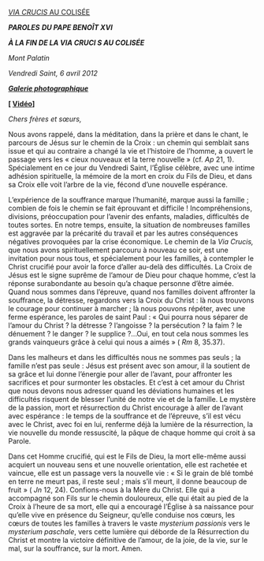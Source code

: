 [*VIA CRUCIS* AU COLISÉE](http://www.vatican.va/news_services/liturgy/libretti/2012/20120406_via_crucis.pdf)

***PAROLES*** ***DU PAPE BENOÎT XVI***

***À LA FIN DE LA *VIA CRUCI* S AU COLISÉE***

*Mont Palatin*

*Vendredi Saint, 6 avril 2012*

***[Galerie photographique](http://www.vatican.va/news_services/liturgy/photogallery/2012/20120406-1/index.html)***

**\[ [Vidéo](http://player.rv.va/vaticanplayer.asp?language=it&tic=VA_BWY947T1)\]**

*Chers frères et sœurs,*

Nous avons rappelé, dans la méditation, dans la prière et dans le chant, le parcours de Jésus sur le chemin de la Croix : un chemin qui semblait sans issue et qui au contraire a changé la vie et l’histoire de l’homme, a ouvert le passage vers les « cieux nouveaux et la terre nouvelle » (cf. *Ap* 21, 1). Spécialement en ce jour du Vendredi Saint, l’Église célèbre, avec une intime adhésion spirituelle, la mémoire de la mort en croix du Fils de Dieu, et dans sa Croix elle voit l’arbre de la vie, fécond d’une nouvelle espérance.

L’expérience de la souffrance marque l’humanité, marque aussi la famille ; combien de fois le chemin se fait éprouvant et difficile ! Incompréhensions, divisions, préoccupation pour l’avenir des enfants, maladies, difficultés de toutes sortes. En notre temps, ensuite, la situation de nombreuses familles est aggravée par la précarité du travail et par les autres conséquences négatives provoquées par la crise économique. Le chemin de la *Via Crucis,* que nous avons spirituellement parcouru à nouveau ce soir, est une invitation pour nous tous, et spécialement pour les familles, à contempler le Christ crucifié pour avoir la force d’aller au-delà des difficultés. La Croix de Jésus est le signe suprême de l’amour de Dieu pour chaque homme, c’est la réponse surabondante au besoin qu’a chaque personne d’être aimée. Quand nous sommes dans l’épreuve, quand nos familles doivent affronter la souffrance, la détresse, regardons vers la Croix du Christ : là nous trouvons le courage pour continuer à marcher ; là nous pouvons répéter, avec une ferme espérance, les paroles de saint Paul : « Qui pourra nous séparer de l’amour du Christ ? la détresse ? l’angoisse ? la persécution ? la faim ? le dénuement ? le danger ? le supplice ?...Oui, en tout cela nous sommes les grands vainqueurs grâce à celui qui nous a aimés » ( *Rm* 8, 35.37).

Dans les malheurs et dans les difficultés nous ne sommes pas seuls ; la famille n’est pas seule : Jésus est présent avec son amour, il la soutient de sa grâce et lui donne l’énergie pour aller de l’avant, pour affronter les sacrifices et pour surmonter les obstacles. Et c’est à cet amour du Christ que nous devons nous adresser quand les déviations humaines et les difficultés risquent de blesser l’unité de notre vie et de la famille. Le mystère de la passion, mort et résurrection du Christ encourage à aller de l’avant avec espérance : le temps de la souffrance et de l’épreuve, s’il est vécu avec le Christ, avec foi en lui, renferme déjà la lumière de la résurrection, la vie nouvelle du monde ressuscité, la pâque de chaque homme qui croit à sa Parole.

Dans cet Homme crucifié, qui est le Fils de Dieu, la mort elle-même aussi acquiert un nouveau sens et une nouvelle orientation, elle est rachetée et vaincue, elle est un passage vers la nouvelle vie : « Si le grain de blé tombé en terre ne meurt pas, il reste seul ; mais s’il meurt, il donne beaucoup de fruit » ( *Jn* 12, 24). Confions-nous à la Mère du Christ. Elle qui a accompagné son Fils sur le chemin douloureux, elle qui était au pied de la Croix à l’heure de sa mort, elle qui a encouragé l’Église à sa naissance pour qu’elle vive en présence du Seigneur, qu’elle conduise nos cœurs, les cœurs de toutes les familles à travers le vaste *mysterium passionis* vers le *mysterium paschale*, vers cette lumière qui déborde de la Résurrection du Christ et montre la victoire définitive de l’amour, de la joie, de la vie, sur le mal, sur la souffrance, sur la mort. Amen.